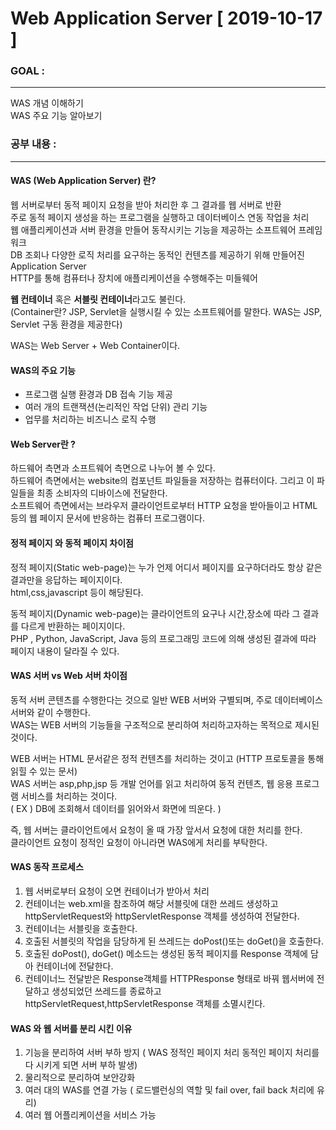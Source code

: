 # Web Application Server [ 2019-10-17 ]

### GOAL : 
-------------------------
WAS 개념 이해하기 <br>
WAS 주요 기능 알아보기 <br>


### 공부 내용 :
----------------------------
#### WAS (Web Application Server) 란?
웹 서버로부터 동적 페이지 요청을 받아 처리한 후 그 결과를 웹 서버로 반환 <br>
주로 동적 페이지 생성을 하는 프로그램을 실행하고 데이터베이스 연동 작업을 처리 <br>
웹 애플리케이션과 서버 환경을 만들어 동작시키는 기능을 제공하는 소프트웨어 프레임워크 <br>
DB 조회나 다양한 로직 처리를 요구하는 동적인 컨텐츠를 제공하기 위해 만들어진 Application Server <br>
HTTP를 통해 컴퓨터나 장치에 애플리케이션을 수행해주는 미들웨어 <br>

<strong>웹 컨테이너</strong> 혹은 <strong>서블릿 컨테이너</strong>라고도 불린다.<br>
(Container란? JSP, Servlet을 실행시킬 수 있는 소프트웨어를 말한다. WAS는 JSP, Servlet 구동 환경을 제공한다)

WAS는 Web Server +  Web Container이다.

#### WAS의 주요 기능
- 프로그램 실행 환경과 DB 접속 기능 제공
- 여러 개의 트랜잭션(논리적인 작업 단위) 관리 기능
- 업무를 처리하는 비즈니스 로직 수행


#### Web Server란 ?
하드웨어 측면과 소프트웨어 측면으로 나누어 볼 수 있다.<br>
하드웨어 측면에서는 website의 컴포넌트 파일들을 저장하는 컴퓨터이다. 그리고 이 파일들을 최종 소비자의 디바이스에 전달한다.<br>
소프트웨어 측면에서는 브라우저 클라이언트로부터 HTTP 요청을 받아들이고 HTML 등의 웹 페이지 문서에 반응하는 컴퓨터 프로그램이다.<br>


#### 정적 페이지 와 동적 페이지 차이점
정적 페이지(Static web-page)는 누가 언제 어디서 페이지를 요구하더라도 항상 같은 결과만을 응답하는 페이지이다. <br>
html,css,javascript 등이 해당된다. <br>

동적 페이지(Dynamic web-page)는 클라이언트의 요구나 시간,장소에 따라 그 결과를 다르게 반환하는 페이지이다.<br>
PHP , Python, JavaScript, Java 등의 프로그래밍 코드에 의해 생성된 결과에 따라 페이지 내용이 달라질 수 있다.<Br>


#### WAS 서버 vs Web 서버 차이점

동적 서버 콘텐츠를 수행한다는 것으로 일반 WEB 서버와 구별되며, 주로 데이터베이스 서버와 같이 수행한다.<br>
WAS는 WEB 서버의 기능들을 구조적으로 분리하여 처리하고자하는 목적으로 제시된 것이다.<br>

WEB 서버는 HTML 문서같은 정적 컨텐츠를 처리하는 것이고 (HTTP 프로토콜을 통해 읽힐 수 있는 문서)<br>
WAS 서버는 asp,php,jsp 등 개발 언어를 읽고 처리하여 동적 컨텐츠, 웹 응용 프로그램 서비스를 처리하는 것이다.<br>
( EX ) DB에 조회해서 데이터를 읽어와서 화면에 띄운다. )<br>

즉, 웹 서버는 클라이언트에서 요청이 올 때 가장 앞서서 요청에 대한 처리를 한다.<br>
클라이언트 요청이 정적인 요청이 아니라면 WAS에게 처리를 부탁한다.<br>

#### WAS 동작 프로세스
1. 웹 서버로부터 요청이 오면 컨테이너가 받아서 처리
2. 컨테이너는 web.xml을 참조하여 해당 서블릿에 대한 쓰레드 생성하고 httpServletRequest와 httpServletResponse 객체를 생성하여 전달한다.
3. 컨테이너는 서블릿을 호출한다.
4. 호출된 서블릿의 작업을 담당하게 된 쓰레드는 doPost()또는 doGet()을 호출한다.
5. 호출된 doPost(), doGet() 메소드는 생성된 동적 페이지를 Response 객체에 담아 컨테이너에 전달한다.
6. 컨테이너느 전달받은 Response객체를 HTTPResponse 형태로 바꿔 웹서버에 전달하고 생성되었던 쓰레드를 종료하고 httpServletRequest,httpServletResponse 객체를 소멸시킨다.



#### WAS 와 웹 서버를 분리 시킨 이유

1. 기능을 분리하여 서버 부하 방지 ( WAS 정적인 페이지 처리 동적인 페이지 처리를 다 시키게 되면 서버 부하 발생)
2. 물리적으로 분리하여 보안강화
3. 여러 대의 WAS를 연결 가능 ( 로드밸런싱의 역할 및 fail over, fail back 처리에 유리)
4. 여러 웹 어플리케이션을 서비스 가능


